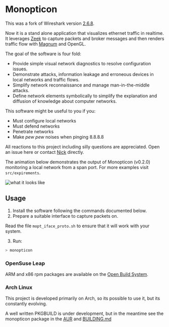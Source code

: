 Monopticon
==========

This was a fork of Wireshark version [2.6.8](https://github.com/wireshark/wireshark/tree/wireshark-2.6.8).

Now it is a stand alone application that visualizes ethernet traffic in realtime. It leverages [Zeek](https://www.zeek.org/) to capture packets and broker messages and then renders traffic flow with [Magnum](https://magnum.graphics/) and OpenGL.

The goal of the software is four fold:
- Provide simple visual network diagnostics to resolve configuration issues.
- Demonstrate attacks, information leakage and erroneous devices in local networks and traffic flows.
- Simplify network reconnaissance and manage man-in-the-middle attacks.
- Define network elements symbolically to simplify the explanation and diffusion of knowledge about computer networks.

This software might be useful to you if you:
- Must configure local networks
- Must defend networks
- Penetrate networks
- Make _pew pew_ noises when pinging 8.8.8.8


All reactions to this project including silly questions are appreciated. Open an issue here or contact [Nick](https://nskelsey.com) directly.


The animation below demonstrates the output of Monopticon (v0.2.0) monitoring a local network from a span port. For more examples visit `src/expirements`.

![what it looks like](https://raw.githubusercontent.com/nskelsey/monopticon/master/contrib/screens/span-traffic.gif)

## Usage

1) Install the software following the commands documented below.
2) Prepare a suitable interface to capture packets on.

Read the file `mopt_iface_proto.sh` to ensure that it will work with your system.

3) Run:

```zsh
> monopticon
```

### OpenSuse Leap

ARM and x86 rpm packages are available on the [Open Build System](https://software.opensuse.org/package/monopticon?search_term=monopticon).


### Arch Linux

This project is developed primarily on Arch, so its possible to use it, but its constantly evolving.

A well written PKGBUILD is under development, but in the meantime see the monopticon package in the [AUR](https://aur.archlinux.org/packages/monopticon/) and [BUILDING.md](./BUILDING.md)
